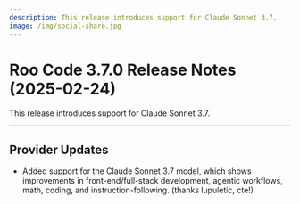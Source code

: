 ```yaml
---
description: This release introduces support for Claude Sonnet 3.7.
image: /img/social-share.jpg
---
```


# Roo Code 3.7.0 Release Notes (2025-02-24)

This release introduces support for Claude Sonnet 3.7.

---

## Provider Updates

*   Added support for the Claude Sonnet 3.7 model, which shows improvements in front-end/full-stack development, agentic workflows, math, coding, and instruction-following. (thanks lupuletic, cte!)